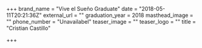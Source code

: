 +++
brand_name = "Vive el Sueño Graduate"
date = "2018-05-11T20:21:36Z"
external_url = ""
graduation_year = 2018
masthead_image = ""
phone_number = "Unavailabel"
teaser_image = ""
teaser_logo = ""
title = "Cristian Castillo"

+++
